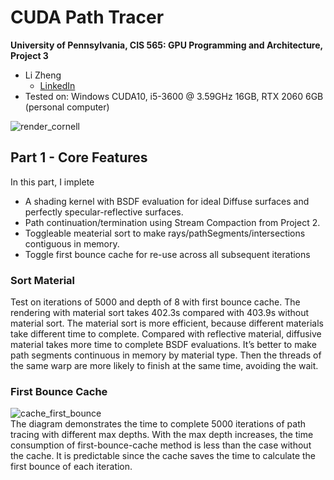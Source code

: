 CUDA Path Tracer
================

**University of Pennsylvania, CIS 565: GPU Programming and Architecture, Project 3**

* Li Zheng
  * [LinkedIn](https://www.linkedin.com/in/li-zheng-1955ba169)
* Tested on: Windows CUDA10, i5-3600 @ 3.59GHz 16GB, RTX 2060 6GB (personal computer)

![render_cornell](img/part1.PNG)
## Part 1 - Core Features
In this part, I implete
- A shading kernel with BSDF evaluation for ideal Diffuse surfaces and perfectly specular-reflective surfaces.
- Path continuation/termination using Stream Compaction from Project 2.
- Toggleable meaterial sort to make rays/pathSegments/intersections contiguous in memory.
- Toggle first bounce cache for re-use across all subsequent iterations

### Sort Material
Test on iterations of 5000 and depth of 8 with first bounce cache. The rendering with material sort takes 402.3s compared with 403.9s without material sort. The material sort is more efficient, because different materials take different time to complete. Compared with reflective material, diffusive material takes more time to complete BSDF evaluations. It’s better to make path segments continuous in memory by material type. Then the threads of the same warp are more likely to finish at the same time, avoiding the wait.

### First Bounce Cache
![cache_first_bounce](img/cache_first_bounce.PNG)  
The diagram demonstrates the time to complete 5000 iterations of path tracing with different max depths. With the max depth increases, the time consumption of first-bounce-cache method is less than the case without the cache. It is predictable since the cache saves the time to calculate the first bounce of each iteration. 
